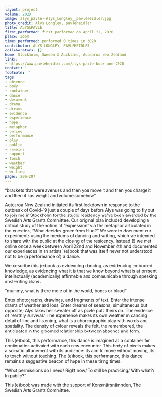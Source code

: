 ```yaml
---
layout: project
volume: 2020
image: alys_pavle--Alys_Longley__pavleheidler.jpg
photo_credit: Alys Longley, pavleheidler
title: ALYS&PAVLE
first_performed: first performed on April 22, 2020
place: Zoom
times_performed: performed 0 times in 2020
contributor: ALYS LONGLEY, PAVLEHEIDLER
collaborators: []
home: Stockholm, Sweden & Auckland, Aotearoa New Zealand
links:
- https://www.pavleheidler.com/alys-pavle-book-one-2020
contact: ''
footnote: ''
tags:
- absence
- body
- container
- dance
- document
- drama
- dreams
- evidence
- experience
- hope
- metaphor
- online
- performance
- play
- public
- remains
- support
- touch
- weather
- weight
- writing
pages: 206-207
---
```


“brackets that were avenues and then you move it and then you charge it and then it has weight and volume somehow”

Aotearoa New Zealand initiated its first lockdown in response to the outbreak of Covid-19 just a couple of days before Alys was going to fly out to join me in Stockholm for the studio residency we’ve been awarded by the Swedish Arts Grants Committee. Our original plan included developing a critical study of the notion of “expression” via the metaphor articulated in the question, “What decides green from blue?” We were to document our experiments using the mediums of dancing and writing, which we intended to share with the public at the closing of the residency. Instead (!) we met online once a week between April 22nd and November 4th and documented our experiences in an artists’ (e)book that was itself never not understood not to be (a performance of) a dance.

We describe this (e)book as evidencing dancing, as evidencing embodied knowledge, as evidencing what it is that we know beyond what is at present intellectually (academically) affirmable and communicable through speaking and writing alone.

“mummy, what is there more of in the world, bones or blood” 

Enter photographs, drawings, and fragments of text. Enter the intense drama of weather and loss. Enter dreams of seasons, simultaneous but opposite; Alys takes her sweater off as pavle puts theirs on. The evidence of “earthly survival.” The experience makes its own weather in dancing detail of line and listening, what is a choreographic play with words and spatiality. The density of colour reveals the felt, the remembered, the anticipated in the groomed relationship between absence and form.

This (e)book, this performance, this dance is imagined as a container for continuation activated with each new encounter. This body of pixels makes a somatic attunement with its audience: its aim to move without moving, its to touch without touching. The (e)book, this performance, this dance remains a suggestive beacon of hope in these tiring times.

“What permissions do I need/ Right now/ To still be practicing/ With what?/ In public?”

This (e)book was made with the support of Konstnärsnämnden, The Swedish Arts Grants Committee.
